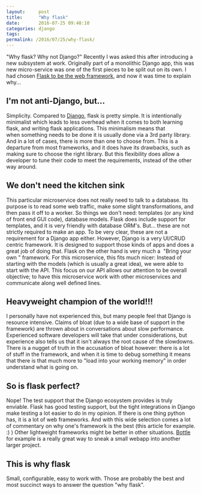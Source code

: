 ```yaml
---
layout:     post
title:      "Why flask"
date:       2016-07-25 09:48:10
categories: django
tags:  
permalink: /2016/07/25/why-flask/
---
```

"Why flask? Why not Django?" Recently I was asked this after introducing a new subsystem at work. Originally part of a monolithic Django app, this was new micro-service was one of the first pieces to be split out on its own. I had chosen [Flask to be the web framework](http://flask.pocoo.org/), and now it was time to explain why... 

## I'm not anti-Django, but...

Simplicity. Compared to [Django](https://www.djangoproject.com/), flask is pretty simple. It is intentionally minimalist which leads to less overhead when it comes to both learning flask, and writing flask applications. This minimalism means that when something needs to be done it is usually done via a 3rd party library. And in a lot of cases, there is more than one to choose from. This is a departure from most frameworks, and it does have its drawbacks, such as making sure to choose the right library. But this flexibility does allow a developer to tune their code to meet the requirements, instead of the other way around. 

## We don't need the kitchen sink

This particular microservice does not really need to talk to a database. Its purpose is to read some web traffic, make some slight transformations, and then pass it off to a worker. So things we don't need: templates (or any kind of front end GUI code), database models. Flask does include support for templates, and it is very friendly with database ORM's. But... these are not strictly required to make an app. To be very clear, these are not a requirement for a Django app either. However, Django is a very UI/CRUD centric framework. It is designed to support those kinds of apps and does a great job of doing that. Flask on the other hand is very much a  "Bring your own <whatever>" framework. For this microservice, this fits much nicer: Instead of starting with the models (which is usually a great idea), we were able to start with the API. This focus on our API allows our attention to be overall objective; to have this microservice work with other microservices and communicate along well defined lines. 

## Heavyweight champion of the world!!!

I personally have not experienced this, but many people feel that Django is resource intensive. Claims of bloat (due to a wide base of support in the framework) are thrown about in conversations about slow performance. Experienced software developers will take that under considerations, but experience also tells us that it isn't always the root cause of the slowdowns. There is a nugget of truth in the accusation of bloat however: there is a lot of stuff in the framework, and when it is time to debug something it means that there is that much more to "load into your working memory" in order understand what is going on. 

## So is flask perfect?

Nope! The test support that the Django ecosystem provides is truly enviable. Flask has good testing support, but the tight integrations in Django make testing a lot easier to do in my opinion. If there is one thing python has, it is a lot of web frameworks. And with this wide selection comes a lot of commentary on why one's framework is the best (this article for example. :) ) Other lightweight frameworks might be better in other situations. [Bottle](http://bottlepy.org/docs/dev/index.html) for example is a really great way to sneak a small webapp into another larger project. 

## This is why flask

Small, configurable, easy to work with. Those are probably the best and most succinct ways to answer the question "why flask".
